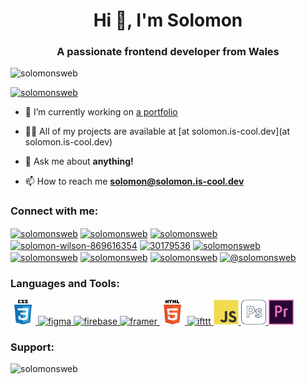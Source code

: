 <h1 align="center">Hi 👋, I'm Solomon</h1>
<h3 align="center">A passionate frontend developer from Wales</h3>

<p align="left"> <img src="https://komarev.com/ghpvc/?username=solomonsweb&label=Profile%20views&color=0e75b6&style=flat" alt="solomonsweb" /> </p>

<p align="left"> <a href="https://twitter.com/solomonsweb" target="blank"><img src="https://img.shields.io/twitter/follow/solomonsweb?logo=twitter&style=for-the-badge" alt="solomonsweb" /></a> </p>

- 🔭 I’m currently working on [a portfolio](https://github.com/solomonsweb/newportfolio)

- 👨‍💻 All of my projects are available at [at solomon.is-cool.dev](at solomon.is-cool.dev)

- 💬 Ask me about **anything!**

- 📫 How to reach me **solomon@solomon.is-cool.dev**

<h3 align="left">Connect with me:</h3>
<p align="left">
<a href="https://codepen.io/solomonsweb" target="blank"><img align="center" src="https://raw.githubusercontent.com/rahuldkjain/github-profile-readme-generator/master/src/images/icons/Social/codepen.svg" alt="solomonsweb" height="30" width="40" /></a>
<a href="https://dev.to/solomonsweb" target="blank"><img align="center" src="https://raw.githubusercontent.com/rahuldkjain/github-profile-readme-generator/master/src/images/icons/Social/devto.svg" alt="solomonsweb" height="30" width="40" /></a>
<a href="https://twitter.com/solomonsweb" target="blank"><img align="center" src="https://raw.githubusercontent.com/rahuldkjain/github-profile-readme-generator/master/src/images/icons/Social/twitter.svg" alt="solomonsweb" height="30" width="40" /></a>
<a href="https://linkedin.com/in/solomon-wilson-869616354" target="blank"><img align="center" src="https://raw.githubusercontent.com/rahuldkjain/github-profile-readme-generator/master/src/images/icons/Social/linked-in-alt.svg" alt="solomon-wilson-869616354" height="30" width="40" /></a>
<a href="https://stackoverflow.com/users/30179536" target="blank"><img align="center" src="https://raw.githubusercontent.com/rahuldkjain/github-profile-readme-generator/master/src/images/icons/Social/stack-overflow.svg" alt="30179536" height="30" width="40" /></a>
<a href="https://codesandbox.com/solomonsweb" target="blank"><img align="center" src="https://raw.githubusercontent.com/rahuldkjain/github-profile-readme-generator/master/src/images/icons/Social/codesandbox.svg" alt="solomonsweb" height="30" width="40" /></a>
<a href="https://kaggle.com/solomonsweb" target="blank"><img align="center" src="https://raw.githubusercontent.com/rahuldkjain/github-profile-readme-generator/master/src/images/icons/Social/kaggle.svg" alt="solomonsweb" height="30" width="40" /></a>
<a href="https://dribbble.com/solomonsweb" target="blank"><img align="center" src="https://raw.githubusercontent.com/rahuldkjain/github-profile-readme-generator/master/src/images/icons/Social/dribbble.svg" alt="solomonsweb" height="30" width="40" /></a>
<a href="https://www.behance.net/solomonsweb" target="blank"><img align="center" src="https://raw.githubusercontent.com/rahuldkjain/github-profile-readme-generator/master/src/images/icons/Social/behance.svg" alt="solomonsweb" height="30" width="40" /></a>
<a href="https://hashnode.com/@solomonsweb" target="blank"><img align="center" src="https://raw.githubusercontent.com/rahuldkjain/github-profile-readme-generator/master/src/images/icons/Social/hashnode.svg" alt="@solomonsweb" height="30" width="40" /></a>
</p>

<h3 align="left">Languages and Tools:</h3>
<p align="left"> <a href="https://www.w3schools.com/css/" target="_blank" rel="noreferrer"> <img src="https://raw.githubusercontent.com/devicons/devicon/master/icons/css3/css3-original-wordmark.svg" alt="css3" width="40" height="40"/> </a> <a href="https://www.figma.com/" target="_blank" rel="noreferrer"> <img src="https://www.vectorlogo.zone/logos/figma/figma-icon.svg" alt="figma" width="40" height="40"/> </a> <a href="https://firebase.google.com/" target="_blank" rel="noreferrer"> <img src="https://www.vectorlogo.zone/logos/firebase/firebase-icon.svg" alt="firebase" width="40" height="40"/> </a> <a href="https://www.framer.com/" target="_blank" rel="noreferrer"> <img src="https://www.vectorlogo.zone/logos/framer/framer-icon.svg" alt="framer" width="40" height="40"/> </a> <a href="https://www.w3.org/html/" target="_blank" rel="noreferrer"> <img src="https://raw.githubusercontent.com/devicons/devicon/master/icons/html5/html5-original-wordmark.svg" alt="html5" width="40" height="40"/> </a> <a href="https://ifttt.com/" target="_blank" rel="noreferrer"> <img src="https://www.vectorlogo.zone/logos/ifttt/ifttt-ar21.svg" alt="ifttt" width="40" height="40"/> </a> <a href="https://developer.mozilla.org/en-US/docs/Web/JavaScript" target="_blank" rel="noreferrer"> <img src="https://raw.githubusercontent.com/devicons/devicon/master/icons/javascript/javascript-original.svg" alt="javascript" width="40" height="40"/> </a> <a href="https://www.photoshop.com/en" target="_blank" rel="noreferrer"> <img src="https://raw.githubusercontent.com/devicons/devicon/master/icons/photoshop/photoshop-line.svg" alt="photoshop" width="40" height="40"/> </a> <a href="https://www.adobe.com/uk/products/premiere.html" target="_blank" rel="noreferrer"> <img src="https://raw.githubusercontent.com/devicons/devicon/refs/heads/master/icons/premierepro/premierepro-original.svg" alt="premierepro" width="40" height="40"/> </a> </p>

<h3 align="left">Support:</h3>
<p><a href="https://www.buymeacoffee.com/solomonsweb"> <img align="left" src="https://cdn.buymeacoffee.com/buttons/v2/default-yellow.png" height="50" width="210" alt="solomonsweb" /></a></p><br><br>
